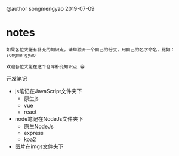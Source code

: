 @author songmengyao 2019-07-09

# notes

`如果各位大佬有补充的知识点，请单独开一个自己的分支，用自己的名字命名，比如：songmengyao`

`欢迎各位大佬在这个仓库补充知识点 😀`

开发笔记

- js笔记在JavaScript文件夹下
  - 原生js
  - vue
  - react
- node笔记在NodeJs文件夹下
  - 原生NodeJs
  - express
  - koa2
- 图片在imgs文件夹下
